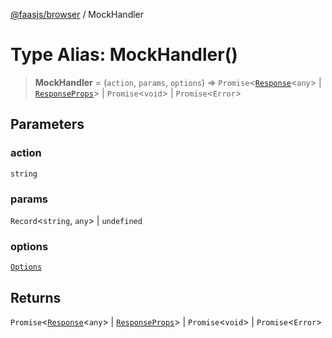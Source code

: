 [@faasjs/browser](../README.md) / MockHandler

# Type Alias: MockHandler()

> **MockHandler** = (`action`, `params`, `options`) => `Promise`\<[`Response`](../classes/Response.md)\<`any`\> \| [`ResponseProps`](ResponseProps.md)\> \| `Promise`\<`void`\> \| `Promise`\<`Error`\>

## Parameters

### action

`string`

### params

`Record`\<`string`, `any`\> | `undefined`

### options

[`Options`](Options.md)

## Returns

`Promise`\<[`Response`](../classes/Response.md)\<`any`\> \| [`ResponseProps`](ResponseProps.md)\> \| `Promise`\<`void`\> \| `Promise`\<`Error`\>
